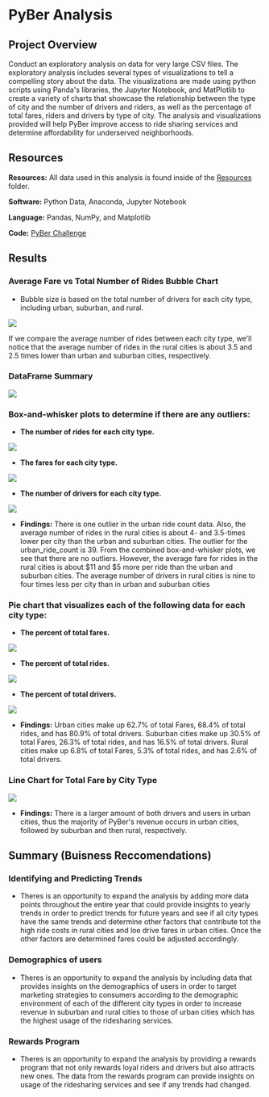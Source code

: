 # PyBer Analysis

## Project Overview

Conduct an exploratory analysis on data for very large CSV files. The exploratory analysis includes several types of visualizations to tell a compelling story about the data. The visualizations are made using python scripts using Panda's libraries, the Jupyter Notebook, and MatPlotlib to create a variety of charts that showcase the relationship between the type of city and the number of drivers and riders, as well as the percentage of total fares, riders and drivers by type of city. The analysis and visualizations provided will help PyBer improve access to ride sharing services and determine affordability for underserved neighborhoods.

## Resources
**Resources:** All data used in this analysis is found inside of the [Resources](https://github.com/pfrivas/PyBer_Analysis/tree/main/Resources) folder.

**Software:** Python Data, Anaconda, Jupyter Notebook

**Language:** Pandas, NumPy, and Matplotlib

**Code:** [PyBer Challenge](https://github.com/pfrivas/PyBer_Analysis/blob/main/PyBer_Challenge.ipynb)

## Results

### Average Fare vs Total Number of Rides Bubble Chart
- Bubble size is based on the total number of drivers for each city type, including urban, suburban, and rural.
<img src = https://github.com/pfrivas/PyBer_Analysis/blob/main/Analysis/Fig1.png>

If we compare the average number of rides between each city type, we'll notice that the average number of rides in the rural cities is about 3.5 and 2.5 times lower than urban and suburban cities, respectively.

### DataFrame Summary
<img src = https://github.com/pfrivas/PyBer_Analysis/blob/main/Analysis/PyBer_Summary_DataFrame.png>

### Box-and-whisker plots to determine if there are any outliers:
- **The number of rides for each city type.**
<img src = https://github.com/pfrivas/PyBer_Analysis/blob/main/Analysis/Fig2.png>

- **The fares for each city type.**
<img src = https://github.com/pfrivas/PyBer_Analysis/blob/main/Analysis/Fig3.png>

- **The number of drivers for each city type.**
<img src = https://github.com/pfrivas/PyBer_Analysis/blob/main/Analysis/Fig4.png>

- **Findings:**
There is one outlier in the urban ride count data. Also, the average number of rides in the rural cities is about 4- and 3.5-times lower per city than the urban and suburban cities. The outlier for the urban_ride_count is 39. From the combined box-and-whisker plots, we see that there are no outliers. However, the average fare for rides in the rural cities is about $11 and $5 more per ride than the urban and suburban cities. The average number of drivers in rural cities is nine to four times less per city than in urban and suburban cities

### Pie chart that visualizes each of the following data for each city type:
- **The percent of total fares.**
<img src = https://github.com/pfrivas/PyBer_Analysis/blob/main/Analysis/Fig5.png>

- **The percent of total rides.**
<img src = https://github.com/pfrivas/PyBer_Analysis/blob/main/Analysis/Fig6.png>

- **The percent of total drivers.**
<img src = https://github.com/pfrivas/PyBer_Analysis/blob/main/Analysis/Fig7.png>

- **Findings:**
Urban cities make up 62.7% of total Fares, 68.4% of total rides, and has 80.9% of total drivers.
Suburban cities make up 30.5% of total Fares, 26.3% of total rides, and has 16.5% of total drivers.
Rural cities make up 6.8% of total Fares, 5.3% of total rides, and has 2.6% of total drivers.

### Line Chart for Total Fare by City Type 
<img src = https://github.com/pfrivas/PyBer_Analysis/blob/main/Analysis/Pyber_fare_summary.png>

- **Findings:**
There is a larger amount of both drivers and users in urban cities, thus the majority of PyBer's revenue occurs in urban cities, followed by suburban and then rural, respectively.

## Summary (Buisness Reccomendations) 

### Identifying and Predicting Trends
- Theres is an opportunity to expand the analysis by adding more data points throughout the entire year that could provide insights to yearly trends in order to predict trends for future years and see if all city types have the same trends and determine other factors that contribute tot the high ride costs in rural  cities and loe drive fares in urban cities. Once the other factors are determined fares could be adjusted accordingly.

### Demographics of users
- Theres is an opportunity to expand the analysis by including data that provides insights on the demographics of users in order to target marketing strategies to consumers according to the demographic environment of each of the different city types in order to increase revenue in suburban and rural cities to those of urban cities which has the highest usage of the ridesharing services.

### Rewards Program
- Theres is an opportunity to expand the analysis by providing a rewards program that not only rewards loyal riders and drivers but also attracts new ones. The data from the rewards program can provide insights on usage of the ridesharing services and see if any trends had changed.
